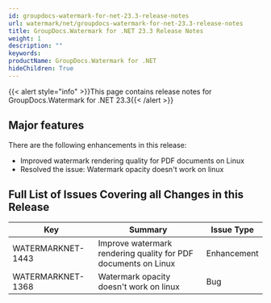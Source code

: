```yaml
---
id: groupdocs-watermark-for-net-23.3-release-notes
url: watermark/net/groupdocs-watermark-for-net-23.3-release-notes
title: GroupDocs.Watermark for .NET 23.3 Release Notes
weight: 1
description: ""
keywords: 
productName: GroupDocs.Watermark for .NET
hideChildren: True
---
```

{{< alert style="info" >}}This page contains release notes for GroupDocs.Watermark for .NET 23.3{{< /alert >}}

## Major features

There are the following enhancements in this release:

* Improved watermark rendering quality for PDF documents on Linux
* Resolved the issue: Watermark opacity doesn't work on linux


## Full List of Issues Covering all Changes in this Release

| Key | Summary | Issue Type |
| --- | --- | --- |
| WATERMARKNET-1443 | Improve watermark rendering quality for PDF documents on Linux | Enhancement |
| WATERMARKNET-1368 | Watermark opacity doesn't work on linux | Bug |